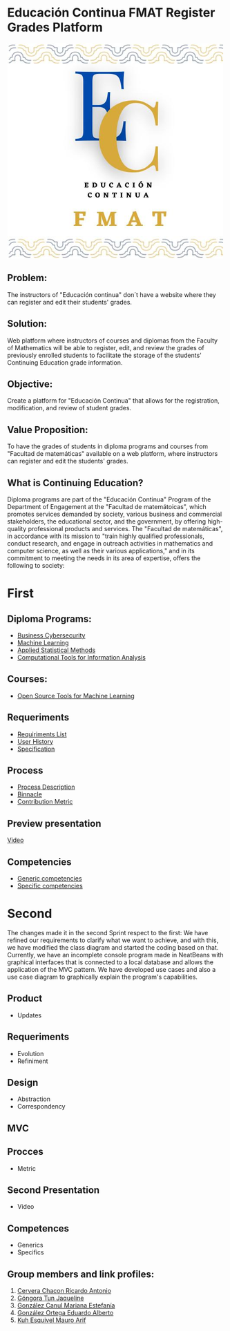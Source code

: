 # Educación Continua FMAT Register Grades Platform

[![Logo](/Images/14635a03-ca31-4474-8e5b-96704934ba05.jpg)](https://www.matematicas.uady.mx/vinculacion/educacion-continua)

## Problem:
The instructors of "Educación continua" don´t have a website where they can register and edit their students' grades.

## Solution:
Web platform where instructors of courses and diplomas from the Faculty of Mathematics will be able to register, edit, and review the grades of previously enrolled students to facilitate the storage of the students' Continuing Education grade information.

## Objective:
Create a platform for "Educación Continua" that allows for the registration, modification, and review of student grades.

## Value Proposition:
To have the grades of students in diploma programs and courses from "Facultad de matemáticas" available on a web platform, where instructors can register and edit the students' grades.

## What is Continuing Education?
Diploma programs are part of the "Educación Continua" Program of the Department of Engagement at the "Facultad de matemátoicas", which promotes services demanded by society, various business and commercial stakeholders, the educational sector, and the government, by offering high-quality professional products and services.
The "Facultad de matemáticas", in accordance with its mission to "train highly qualified professionals, conduct research, and engage in outreach activities in mathematics and computer science, as well as their various applications," and in its commitment to meeting the needs in its area of expertise, offers the following to society:

# First 
## Diploma Programs:
- [Business Cybersecurity](https://www.matematicas.uady.mx/vinculacion/educacion-continua/61-facultad/vinculacion/educacion-continua/diplomados/687-diplomado-en-ciberseguridad-para-los-negocios)
- [Machine Learning](https://www.matematicas.uady.mx/vinculacion/educacion-continua/61-facultad/vinculacion/educacion-continua/diplomados/642-diplomado-en-aprendizaje-automatico)
- [Applied Statistical Methods](https://www.matematicas.uady.mx/vinculacion/educacion-continua/61-facultad/vinculacion/educacion-continua/diplomados/56-diplomado-en-metodos-estadisticos-aplicados)
- [Computational Tools for Information Analysis](https://www.matematicas.uady.mx/vinculacion/educacion-continua/61-facultad/vinculacion/educacion-continua/diplomados/61-diplomado-en-herramientas-computacionales-para-el-analisis-de-la-informacion)

## Courses:
- [Open Source Tools for Machine Learning](https://www.matematicas.uady.mx/vinculacion/educacion-continua/78-facultad/vinculacion/educacion-continua/cursos/707-curso-de-herramientas-open-source-para-aprendizaje-automatico)

## Requeriments
- [Requiriments List ](https://github.com/JaquelineGongora/Equipo-5/blob/First/First/Requirements/Requeriments.md)
- [User History](https://github.com/JaquelineGongora/Equipo-5/blob/First/First/Requirements/User%20stories.md)
- [Specification](https://github.com/JaquelineGongora/Equipo-5/blob/First/First/Requirements/Functional%20Requirements.md)

## Process
- [Process Description](https://github.com/JaquelineGongora/Equipo-5/blob/First/First/Process/Process%20description.md)
- [Binnacle](https://github.com/JaquelineGongora/Equipo-5/blob/First/First/Process/binnacle.md)
- [Contribution Metric](https://github.com/JaquelineGongora/Equipo-5/blob/First/First/Process/Contribution%20metric.md)

## Preview presentation
[Video](https://youtu.be/z_bFhzd-GYg)

## Competencies
- [Generic competencies](https://github.com/JaquelineGongora/Equipo-5/blob/First/First/Competencies/Generic%20Competencies.md)
- [Specific competencies](https://github.com/JaquelineGongora/Equipo-5/blob/First/First/Competencies/Specific%20competencies.md)

# Second 
The changes made it in the second Sprint respect to the first:
We have refined our requirements to clarify what we want to achieve, and with this, we have modified the class diagram and started the coding based on that. Currently, we have an incomplete console program made in NeatBeans with graphical interfaces that is connected to a local database and allows the application of the MVC pattern. We have developed use cases and also a use case diagram to graphically explain the program's capabilities. 

## Product
- Updates

## Requeriments 
- Evolution
- Refiniment
  
## Design
- Abstraction
- Correspondency

## MVC

## Procces
- Metric

## Second Presentation
- Video

## Competences
- Generics
- Specifics

## Group members and link profiles:
1. [Cervera Chacon Ricardo Antonio](https://www.linkedin.com/in/ricardo-cervera-chacon-6b2a6028a/)
2. [Góngora Tun Jaqueline](https://www.linkedin.com/in/jaqueline-g%C3%B3ngora-313649268)
3. [González Canul Mariana Estefanía](https://www.linkedin.com/in/mariana-gonz%C3%A1lez-b6383128a)
4. [González Ortega Eduardo Alberto](https://www.linkedin.com/in/eduardo-gonz%C3%A1lez-ortega-5b3947271)
5. [Kuh Esquivel Mauro Arif](https://www.linkedin.com/in/mauro-arif-kuh-esquivel-92298626b/)
    
